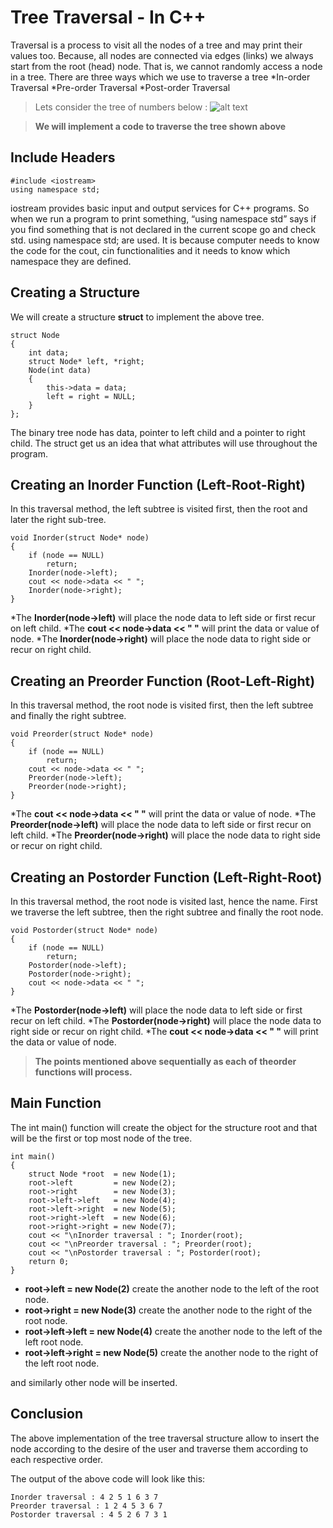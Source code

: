 # Tree Traversal - In C++
Traversal is a process to visit all the nodes of a tree and may print their values too. Because, all nodes are connected via edges (links) we always start from the root (head) node. That is, we cannot randomly access a node in a tree. There are three ways which we use to traverse a tree
*In-order Traversal
*Pre-order Traversal
*Post-order Traversal

> Lets consider the tree of numbers below :
![alt text](https://www.techiedelight.com/wp-content/uploads/Binary-Tree-3.png "Binary Tree Traversal")

> **We will implement a code to traverse the tree shown above**

## Include Headers

```
#include <iostream>
using namespace std;
```
 iostream provides basic input and output services for C++ programs. So when we run a program to print something, “using namespace std” says if you find something that is not declared in the current scope go and check std. using namespace std; are used. It is because computer needs to know the code for the cout, cin functionalities and it needs to know which namespace they are defined.

## Creating a Structure

We will create a structure **struct** to implement the above tree.

```
struct Node 
{ 
    int data; 
    struct Node* left, *right; 
    Node(int data) 
    { 
        this->data = data; 
        left = right = NULL; 
    } 
}; 
```
The binary tree node has data, pointer to left child and a pointer to right child. The struct get us an idea that what attributes will use throughout the program.

## Creating an Inorder Function (Left-Root-Right)

In this traversal method, the left subtree is visited first, then the root and later the right sub-tree.
```
void Inorder(struct Node* node) 
{ 
    if (node == NULL) 
        return; 
    Inorder(node->left); 
    cout << node->data << " "; 
    Inorder(node->right); 
} 

```
*The **Inorder(node->left)** will place the node data to left side or first recur on left child.
*The **cout << node->data << " "** will print the data or value of node.
*The **Inorder(node->right)** will place the node data to right side or recur on right child.



## Creating an Preorder Function (Root-Left-Right)

In this traversal method, the root node is visited first, then the left subtree and finally the right subtree.

```
void Preorder(struct Node* node) 
{ 
    if (node == NULL) 
        return; 
    cout << node->data << " ";
    Preorder(node->left);  
    Preorder(node->right); 
}

```
*The **cout << node->data << " "** will print the data or value of node.
*The **Preorder(node->left)** will place the node data to left side or first recur on left child.
*The **Preorder(node->right)** will place the node data to right side or recur on right child.

## Creating an Postorder Function (Left-Right-Root)

In this traversal method, the root node is visited last, hence the name. First we traverse the left subtree, then the right subtree and finally the root node.

```
void Postorder(struct Node* node) 
{ 
    if (node == NULL) 
        return; 
    Postorder(node->left); 
    Postorder(node->right); 
    cout << node->data << " "; 
} 
```
*The **Postorder(node->left)** will place the node data to left side or first recur on left child.
*The **Postorder(node->right)** will place the node data to right side or recur on right child.
*The **cout << node->data << " "** will print the data or value of node.

> **The points mentioned above sequentially as each of theorder functions will process.**
## Main Function

The int main() function will create the object for the structure root and that will be the first or top most node of the tree.
```
int main() 
{ 
    struct Node *root  = new Node(1); 
    root->left         = new Node(2); 
    root->right        = new Node(3); 
    root->left->left   = new Node(4); 
    root->left->right  = new Node(5);
    root->right->left  = new Node(6);
    root->right->right = new Node(7);
    cout << "\nInorder traversal : "; Inorder(root);  
    cout << "\nPreorder traversal : "; Preorder(root); 
    cout << "\nPostorder traversal : "; Postorder(root); 
    return 0; 
} 
```
* **root->left  = new Node(2)** create the another node to the  left of the root node.
* **root->right = new Node(3)** create the another node to the  right of the root node.
* **root->left->left  = new Node(4)** create the another node to the  left of the left root node.
* **root->left->right = new Node(5)** create the another node to the  right of the left root node.

and similarly other node will be inserted.

## Conclusion
The above implementation of the tree traversal structure allow to insert the node according to the desire of the user and traverse them according to each respective order.

The output of the above code will look like this:

```
Inorder traversal : 4 2 5 1 6 3 7 
Preorder traversal : 1 2 4 5 3 6 7 
Postorder traversal : 4 5 2 6 7 3 1 
```
